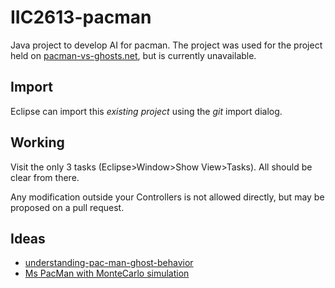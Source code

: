 IIC2613-pacman
==============

Java project to develop AI for pacman. The project was used for the project held on [pacman-vs-ghosts.net](http://www.pacman-vs-ghosts.net/), but is currently unavailable.

Import
------
Eclipse can import this _existing project_ using the _git_ import dialog.

Working
-------
Visit the only 3 tasks (Eclipse>Window>Show View>Tasks). All should be clear from there.

Any modification outside your Controllers is not allowed directly, but may be proposed on a pull request.


Ideas
-----
  * [understanding-pac-man-ghost-behavior](http://gameinternals.com/post/2072558330/understanding-pac-man-ghost-behavior)
  * [Ms PacMan with MonteCarlo simulation](https://github.com/stewartml/montecarlo-pacman)